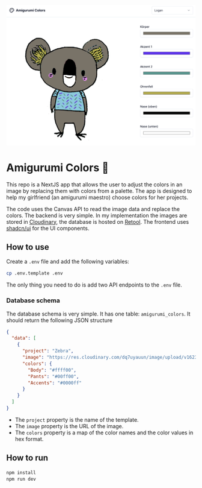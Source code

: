 <p align="center">
<img src="./screenshots/readme.png">

# Amigurumi Colors 🎨

This repo is a NextJS app that allows the user to adjust the colors in an image by replacing them with colors from a palette. The app is designed to help my girlfriend (an amigurumi maestro) choose colors for her projects.

The code uses the Canvas API to read the image data and replace the colors. The backend is very simple. In my implementation the images are stored in [Cloudinary](https://cloudinary.com/), the database is hosted on [Retool](https://retool.com/products/database). The frontend uses [shadcn/ui](https://ui.shadcn.com/) for the UI components.

## How to use

Create a `.env` file and add the following variables:

```bash
cp .env.template .env
```

The only thing you need to do is add two API endpoints to the `.env` file.

### Database schema

The database schema is very simple. It has one table: `amigurumi_colors`. It should return the following JSON structure

```json
{
  "data": [
    {
      "project": "Zebra",
      "image": "https://res.cloudinary.com/dq7uyauun/image/upload/v1623770000/zebra.jpg",
      "colors": {
        "Body": "#ffff00",
        "Pants": "#00ff00",
        "Accents": "#0000ff"
      }
    }
  ]
}
```

- The `project` property is the name of the template.
- The `image` property is the URL of the image.
- The `colors` property is a map of the color names and the color values in hex format.

## How to run

```bash
npm install
npm run dev
```
